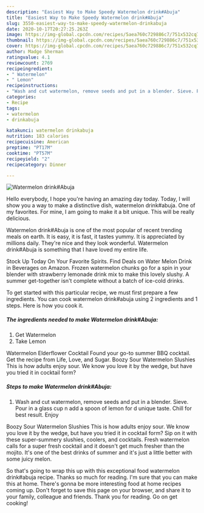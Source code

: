 ```yaml
---
description: "Easiest Way to Make Speedy Watermelon drink#Abuja"
title: "Easiest Way to Make Speedy Watermelon drink#Abuja"
slug: 3550-easiest-way-to-make-speedy-watermelon-drinkabuja
date: 2020-10-17T20:27:25.263Z
image: https://img-global.cpcdn.com/recipes/5aea760c729886c7/751x532cq70/watermelon-drinkabuja-recipe-main-photo.jpg
thumbnail: https://img-global.cpcdn.com/recipes/5aea760c729886c7/751x532cq70/watermelon-drinkabuja-recipe-main-photo.jpg
cover: https://img-global.cpcdn.com/recipes/5aea760c729886c7/751x532cq70/watermelon-drinkabuja-recipe-main-photo.jpg
author: Madge Sherman
ratingvalue: 4.1
reviewcount: 2769
recipeingredient:
- " Watermelon"
- " Lemon"
recipeinstructions:
- "Wash and cut watermelon, remove seeds and put in a blender. Sieve. Pour in a glass cup n add a spoon of lemon for d unique taste. Chill for best result. Enjoy"
categories:
- Recipe
tags:
- watermelon
- drinkabuja

katakunci: watermelon drinkabuja 
nutrition: 183 calories
recipecuisine: American
preptime: "PT17M"
cooktime: "PT57M"
recipeyield: "2"
recipecategory: Dinner

---
```



![Watermelon drink#Abuja](https://img-global.cpcdn.com/recipes/5aea760c729886c7/751x532cq70/watermelon-drinkabuja-recipe-main-photo.jpg)

Hello everybody, I hope you're having an amazing day today. Today, I will show you a way to make a distinctive dish, watermelon drink#abuja. One of my favorites. For mine, I am going to make it a bit unique. This will be really delicious.

Watermelon drink#Abuja is one of the most popular of recent trending meals on earth. It is easy, it is fast, it tastes yummy. It is appreciated by millions daily. They're nice and they look wonderful. Watermelon drink#Abuja is something that I have loved my entire life.

Stock Up Today On Your Favorite Spirits. Find Deals on Water Melon Drink in Beverages on Amazon. Frozen watermelon chunks go for a spin in your blender with strawberry lemonade drink mix to make this lovely slushy. A summer get-together isn&#39;t complete without a batch of ice-cold drinks.


To get started with this particular recipe, we must first prepare a few ingredients. You can cook watermelon drink#abuja using 2 ingredients and 1 steps. Here is how you cook it.

<!--inarticleads1-->

##### The ingredients needed to make Watermelon drink#Abuja:

1. Get  Watermelon
1. Take  Lemon


Watermelon Elderflower Cocktail Found your go-to summer BBQ cocktail. Get the recipe from Life, Love, and Sugar. Boozy Sour Watermelon Slushies This is how adults enjoy sour. We know you love it by the wedge, but have you tried it in cocktail form? 

<!--inarticleads2-->

##### Steps to make Watermelon drink#Abuja:

1. Wash and cut watermelon, remove seeds and put in a blender. Sieve. Pour in a glass cup n add a spoon of lemon for d unique taste. Chill for best result. Enjoy


Boozy Sour Watermelon Slushies This is how adults enjoy sour. We know you love it by the wedge, but have you tried it in cocktail form? Sip on it with these super-summery slushies, coolers, and cocktails. Fresh watermelon calls for a super fresh cocktail and it doesn&#39;t get much fresher than the mojito. It&#39;s one of the best drinks of summer and it&#39;s just a little better with some juicy melon. 

So that's going to wrap this up with this exceptional food watermelon drink#abuja recipe. Thanks so much for reading. I'm sure that you can make this at home. There's gonna be more interesting food at home recipes coming up. Don't forget to save this page on your browser, and share it to your family, colleague and friends. Thank you for reading. Go on get cooking!
